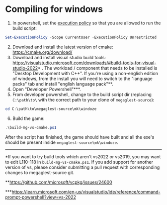 Compiling for windows
=====================

1. In powershell, set the [execution policy](https://learn.microsoft.com/en-us/powershell/module/microsoft.powershell.security/set-executionpolicy?view=powershell-7.2) so that you are allowed to run the build script:

```ps1
Set-ExecutionPolicy -Scope CurrentUser -ExecutionPolicy Unrestricted
```
2. Download and install the latest version of cmake: https://cmake.org/download/
3. Download and install visual studio build tools: https://visualstudio.microsoft.com/downloads/#build-tools-for-visual-studio-2022* . The workload / component that needs to be installed is "Desktop Development with C++". If you're using a non-english edition of windows, from the install you will need to switch to the "language packs" tab and install "english language pack"**.
4. Open "Developer Powershell"***.
5. From developer powershell, change to the build script dir (replacing `C:\path\to\` with the correct path to your clone of `megaglest-source`):

```ps1
cd C:\path\to\megaglest-source\mk\windoze
```

6. Build the game: 

```ps1
.\build-mg-vs-cmake.ps1
```

After the script has finished, the game should have built and all the exe's should be present inside `megaglest-source\mk\windoze`.


------------------------------------------
*If you want to try build tools which aren't vs2022 or vs2019, you may want to edit L110-118 in `build-mg-vs-cmake.ps1`. If you add support for another version of vs, please consider submitting a pull request with corresponding changes to megaglest-source git.

**https://github.com/microsoft/vcpkg/issues/24600

***https://learn.microsoft.com/en-us/visualstudio/ide/reference/command-prompt-powershell?view=vs-2022
